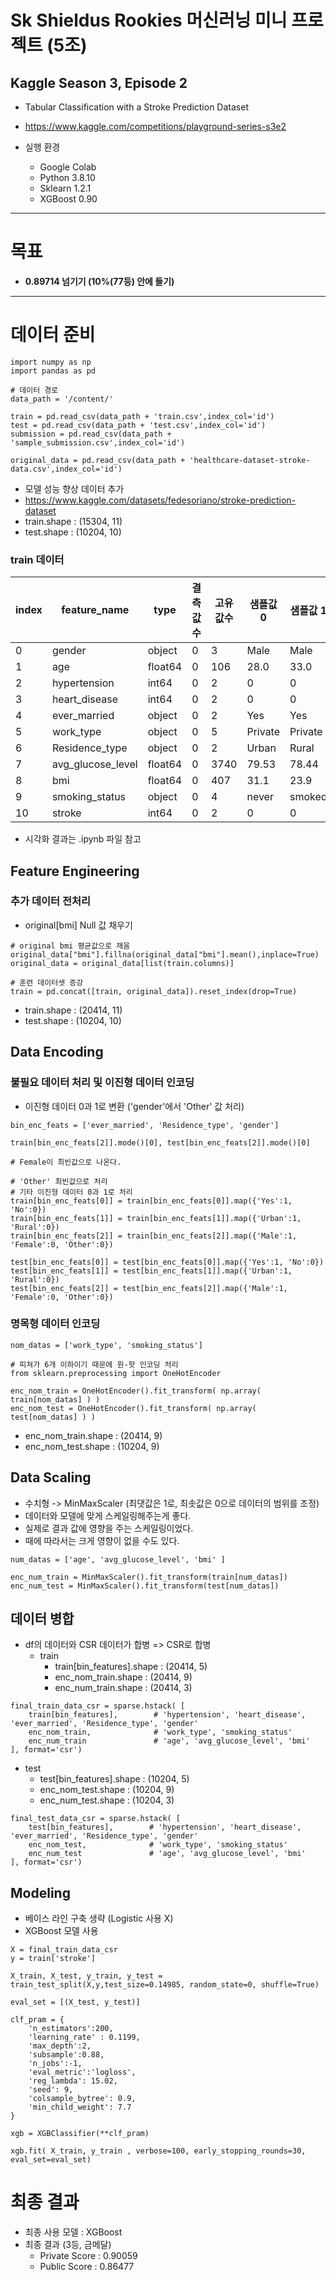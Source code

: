 # Sk Shieldus Rookies 머신러닝 미니 프로젝트 (5조)

## Kaggle Season 3, Episode 2
- Tabular Classification with a Stroke Prediction Dataset
- https://www.kaggle.com/competitions/playground-series-s3e2

- 실행 환경
  - Google Colab
  - Python 3.8.10
  - Sklearn 1.2.1
  - XGBoost 0.90

---

# 목표
- **0.89714 넘기기 (10%(77등) 안에 들기)**

---


# 데이터 준비

```
import numpy as np
import pandas as pd

# 데이터 경로
data_path = '/content/'

train = pd.read_csv(data_path + 'train.csv',index_col='id')
test = pd.read_csv(data_path + 'test.csv',index_col='id')
submission = pd.read_csv(data_path + 'sample_submission.csv',index_col='id')

original_data = pd.read_csv(data_path + 'healthcare-dataset-stroke-data.csv',index_col='id')
```

- 모델 성능 향상 데이터 추가
- https://www.kaggle.com/datasets/fedesoriano/stroke-prediction-dataset
- train.shape : (15304, 11)
- test.shape : (10204, 10)

### train 데이터

|index|	feature_name|	type|	결측값수|	고유값수|	샘플값 0|	샘플값 1|	샘플값 2|
|---|---|---|---|---|---|---|---|
|0|	gender|	object|	0|	3|	Male|	Male|	Female|
|1|	age|	float64|	0|	106|	28.0|	33.0|	42.0|
|2|	hypertension|	int64|	0|	2|	0|	0|	0|
|3|	heart_disease|	int64|	0|	2|	0|	0|	0|
|4|	ever_married|	object|	0|	2|	Yes|	Yes|	Yes|
|5|	work_type|	object|	0|	5|	Private|	Private|	Private|
|6|	Residence_type|	object|	0|	2|	Urban|	Rural|	Rural|
|7|	avg_glucose_level|	float64|	0|	3740|	79.53|	78.44|	103.0|
|8|	bmi|	float64|	0|	407|	31.1|	23.9|	40.3|
|9|	smoking_status|	object|	0|	4|	never| smoked|	formerly| smoked|	Unknown|
|10|	stroke|	int64|	0|	2|	0|	0|	0|

- 시각화 결과는 .ipynb 파일 참고

## Feature Engineering
### 추가 데이터 전처리
- original[bmi] Null 값 채우기

```
# original bmi 평균값으로 채움
original_data["bmi"].fillna(original_data["bmi"].mean(),inplace=True)
original_data = original_data[list(train.columns)]

# 훈련 데이터셋 증강
train = pd.concat([train, original_data]).reset_index(drop=True)
```
- train.shape : (20414, 11)
- test.shape : (10204, 10)

## Data Encoding

### 불필요 데이터 처리 및 이진형 데이터 인코딩

- 이진형 데이터 0과 1로 변환 ('gender'에서 'Other' 값 처리)

```
bin_enc_feats = ['ever_married', 'Residence_type', 'gender']

train[bin_enc_feats[2]].mode()[0], test[bin_enc_feats[2]].mode()[0]

# Female이 최빈값으로 나온다.
```

```
# 'Other' 최빈값으로 처리
# 기타 이진형 데이터 0과 1로 처리
train[bin_enc_feats[0]] = train[bin_enc_feats[0]].map({'Yes':1, 'No':0})
train[bin_enc_feats[1]] = train[bin_enc_feats[1]].map({'Urban':1, 'Rural':0})
train[bin_enc_feats[2]] = train[bin_enc_feats[2]].map({'Male':1, 'Female':0, 'Other':0})

test[bin_enc_feats[0]] = test[bin_enc_feats[0]].map({'Yes':1, 'No':0})
test[bin_enc_feats[1]] = test[bin_enc_feats[1]].map({'Urban':1, 'Rural':0})
test[bin_enc_feats[2]] = test[bin_enc_feats[2]].map({'Male':1, 'Female':0, 'Other':0})
```

### 명목형 데이터 인코딩

```
nom_datas = ['work_type', 'smoking_status']

# 피쳐가 6개 이하이기 때문에 원-핫 인코딩 처리
from sklearn.preprocessing import OneHotEncoder

enc_nom_train = OneHotEncoder().fit_transform( np.array( train[nom_datas] ) )
enc_nom_test = OneHotEncoder().fit_transform( np.array( test[nom_datas] ) )
```
- enc_nom_train.shape : (20414, 9)
- enc_nom_test.shape : (10204, 9)


## Data Scaling

- 수치형 -> MinMaxScaler (최댓값은 1로, 최솟값은 0으로 데이터의 범위를 조정)
- 데이터와 모델에 맞게 스케일링해주는게 좋다.
- 실제로 결과 값에 영향을 주는 스케일링이었다.
- 때에 따라서는 크게 영향이 없을 수도 있다.

```
num_datas = ['age', 'avg_glucose_level', 'bmi' ]

enc_num_train = MinMaxScaler().fit_transform(train[num_datas])
enc_num_test = MinMaxScaler().fit_transform(test[num_datas])
```

## 데이터 병합
- df의 데이터와 CSR 데이터가 합병 => CSR로 합병
  - train
    - train[bin_features].shape : (20414, 5)
    - enc_nom_train.shape : (20414, 9)
    - enc_num_train.shape : (20414, 3)

```
final_train_data_csr = sparse.hstack( [
    train[bin_features],        # 'hypertension', 'heart_disease', 'ever_married', 'Residence_type', 'gender' 
    enc_nom_train,              # 'work_type', 'smoking_status' 
    enc_num_train               # 'age', 'avg_glucose_level', 'bmi' 
], format='csr')
```

   - test
      - test[bin_features].shape : (10204, 5)
      - enc_nom_test.shape : (10204, 9)
      - enc_num_test.shape : (10204, 3)
```
final_test_data_csr = sparse.hstack( [
    test[bin_features],        # 'hypertension', 'heart_disease', 'ever_married', 'Residence_type', 'gender' 
    enc_nom_test,              # 'work_type', 'smoking_status' 
    enc_num_test               # 'age', 'avg_glucose_level', 'bmi' 
], format='csr')
```


## Modeling

- 베이스 라인 구축 생략 (Logistic 사용 X)
- XGBoost 모델 사용

```
X = final_train_data_csr
y = train['stroke']

X_train, X_test, y_train, y_test = train_test_split(X,y,test_size=0.14985, random_state=0, shuffle=True)

eval_set = [(X_test, y_test)]

clf_pram = {
    'n_estimators':200,
    'learning_rate' : 0.1199,
    'max_depth':2,
    'subsample':0.88,
    'n_jobs':-1,
    'eval_metric':'logloss',
    'reg_lambda': 15.02,
    'seed': 9,
    'colsample_bytree': 0.9,
    'min_child_weight': 7.7
}

xgb = XGBClassifier(**clf_pram)

xgb.fit( X_train, y_train , verbose=100, early_stopping_rounds=30, eval_set=eval_set)
```

# 최종 결과

- 최종 사용 모델 : XGBoost
- 최종 결과 (3등, 금메달)
  - Private Score : 0.90059
  - Public Score : 0.86477

